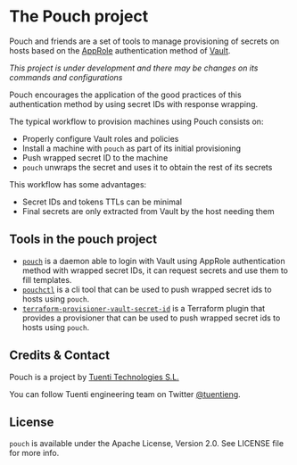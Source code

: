 # The Pouch project

Pouch and friends are a set of tools to manage provisioning of secrets on
hosts based on the [AppRole](https://www.vaultproject.io/docs/auth/approle.html)
authentication method of [Vault](https://www.vaultproject.io).

_This project is under development and there may be changes on its commands and configurations_

Pouch encourages the application of the good practices of this
authentication method by using secret IDs with response wrapping.

The typical workflow to provision machines using Pouch consists on:

* Properly configure Vault roles and policies
* Install a machine with `pouch` as part of its initial provisioning
* Push wrapped secret ID to the machine
* `pouch` unwraps the secret and uses it to obtain the rest of its secrets

This workflow has some advantages:

* Secret IDs and tokens TTLs can be minimal
* Final secrets are only extracted from Vault by the host needing them

## Tools in the pouch project

* [`pouch`](http://github.com/tuenti/cmd/pouch) is a daemon able to login with
  Vault using AppRole authentication method with wrapped secret IDs, it can
  request secrets and use them to fill templates.
* [`pouchctl`](http://github.com/tuenti/cmd/pouchctl) is a cli tool that can be
  used to push wrapped secret ids to hosts using `pouch`.
* [`terraform-provisioner-vault-secret-id`](http://github.com/tuenti/cmd/pouchctl)
  is a Terraform plugin that provides a provisioner that can be used to push wrapped
  secret ids to hosts using `pouch`.

## Credits & Contact

Pouch is a project by [Tuenti Technologies S.L.](http://github.com/tuenti)

You can follow Tuenti engineering team on Twitter [@tuentieng](http://twitter.com/tuentieng).

## License

`pouch` is available under the Apache License, Version 2.0. See LICENSE file
for more info.
